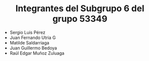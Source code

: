 <div align="center"> <h1>Integrantes del Subgrupo 6 del grupo 53349 </h1> </div>

- Sergio Luis Pérez
- Juan Fernando Utria G
- Matilde Saldarriaga
- Juan Guillermo Bedoya
- Raúl Edgar Muñoz Zuluaga
